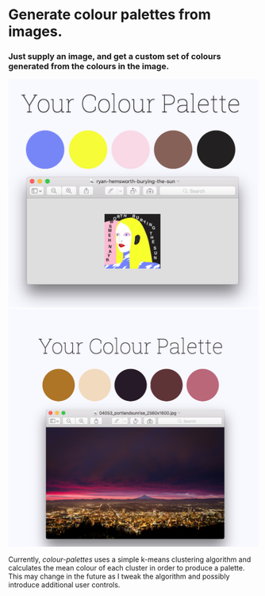 # Generate colour palettes from images.
### Just supply an image, and get a custom set of colours generated from the colours in the image.

![](screenshots/screenshot1.png)
![](screenshots/screenshot2.png)

Currently, *colour-palettes* uses a simple k-means clustering algorithm and calculates the mean colour of each cluster in order to produce a palette. This may change in the future as I tweak the algorithm and possibly introduce additional user controls.
